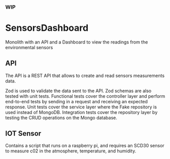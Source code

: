 ### WIP

# SensorsDashboard

Monolith with an API and a Dashboard to view the readings from the environmental sensors

## API

The API is a REST API that allows to create and read sensors measurements data.

Zod is used to validate the data sent to the API.
Zod schemas are also tested with unit tests.
Functional tests cover the controller layer and perform end-to-end tests by sending in a request and receiving an expected response.
Unit tests cover the service layer where the Fake repository is used instead of MongoDB.
Integration tests cover the repository layer by testing the CRUD operations on the Mongo database.

## IOT Sensor

Contains a script that runs on a raspberry pi, and requires an SCD30 sensor to measure c02 in the atmosphere, temperature, and humidity.
